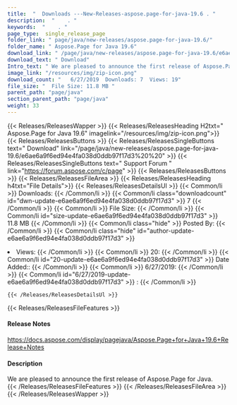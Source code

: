 ```yaml
---
title:  "  Downloads ---New-Releases-aspose.page-for-java-19.6 . " 
description:  "    . " 
keywords:  "    . " 
page_type:  single_release_page
folder_link: " page/java/new-releases/aspose.page-for-java-19.6/"
folder_name: " Aspose.Page for Java 19.6"
download_link: " /page/java/new-releases/aspose.page-for-java-19.6/e6ae6a9f6ed94e4fa038d0ddb97f17d3"
download_text: " Download"
Intro_text: " We are pleased to announce the first release of Aspose.Page for Java."
image_link: "/resources/img/zip-icon.png"
download_count: "   6/27/2019  Downloads: 7  Views: 19"
file_size: "  File Size: 11.8 MB "
parent_path: "page/java"
section_parent_path: "page/java"
weight: 33 
---
```


{{< Releases/ReleasesWapper >}}
  {{< Releases/ReleasesHeading H2txt=" Aspose.Page for Java 19.6" imagelink="/resources/img/zip-icon.png">}}
  {{< Releases/ReleasesButtons >}}
    {{< Releases/ReleasesSingleButtons text=" Download" link="/page/java/new-releases/aspose.page-for-java-19.6/e6ae6a9f6ed94e4fa038d0ddb97f17d3%20%20" >}}
    {{< Releases/ReleasesSingleButtons text=" Support Forum " link="https://forum.aspose.com/c/page" >}}
  {{< Releases/ReleasesButtons >}}
  {{< Releases/ReleasesFileArea >}}
    {{< Releases/ReleasesHeading h4txt="File Details">}}
    {{< Releases/ReleasesDetailsUl >}}
            {{< Common/li  >}} Downloads: {{< /Common/li >}} 
      {{< Common/li class="downloadcount" id="dwn-update-e6ae6a9f6ed94e4fa038d0ddb97f17d3" >}} 7 {{< /Common/li >}} 
      {{< Common/li  >}} File Size: {{< /Common/li >}} 
      {{< Common/li id="size-update-e6ae6a9f6ed94e4fa038d0ddb97f17d3" >}} 11.8 MB {{< /Common/li >}} 
      {{< Common/li  class="hide" >}} Posted By: {{< /Common/li >}} 
      {{< Common/li class="hide" id="author-update-e6ae6a9f6ed94e4fa038d0ddb97f17d3" >}} <li>Views: {{< /Common/li >}} 
      {{< Common/li  >}} 20: {{< /Common/li >}} 
      {{< Common/li id="20-update-e6ae6a9f6ed94e4fa038d0ddb97f17d3" >}} Date Added:: {{< /Common/li >}} 
      {{< Common/li  >}} 6/27/2019: {{< /Common/li >}} 
      {{< Common/li id="6/27/2019-update-e6ae6a9f6ed94e4fa038d0ddb97f17d3" >}} : {{< /Common/li >}} 

    {{< /Releases/ReleasesDetailsUl >}}

  {{< Releases/ReleasesFileFeatures >}}
      <h4>Release Notes</h4><div><a href="https://docs.aspose.com/display/pagejava/Aspose.Page+for+Java+19.6+Release+Notes">https://docs.aspose.com/display/pagejava/Aspose.Page+for+Java+19.6+Release+Notes</a></div><h4>Description</h4><div class="HTMLDescription">We are pleased to announce the first release of Aspose.Page for Java.</div>
  {{< /Releases/ReleasesFileFeatures >}}
 {{< /Releases/ReleasesFileArea >}}
{{< /Releases/ReleasesWapper >}}


